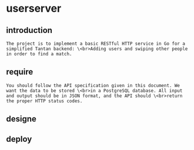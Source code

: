 # userserver
## introduction
	The project is to implement a basic RESTful HTTP service in Go for a simplified Tantan backend: \<br>Adding users and swiping other people in order to find a match.
## require
	You should follow the API specification given in this document. We want the data to be stored \<br>in a PostgreSQL database. All input and output should be in JSON format, and the API should \<br>return the proper HTTP status codes.
## designe
## deploy 